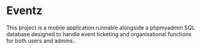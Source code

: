 # Eventz
This project is a mobile application runnable alongside a phpmyadmin SQL database designed to handle event ticketing and organisational functions for both users and admins..
